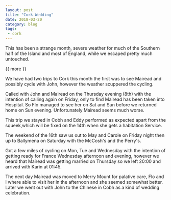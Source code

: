 ```yaml
---
layout: post
title: "Cork Wedding"
date: 2018-03-20
category: blog
tags:
 - cork
---
```


<!--start excerpt-->
This has been a strange month, severe weather for much of the Southern half of the Island and most of England, while we escaped pretty much untouched.

{{ more }}

We have had two trips to Cork this month the first was to see Mairead and possibly cycle with John, however the weather scuppered the cycling. 

Called with John and Mairead on the Thursday evening (8th) with the intention of calling again on Friday, only to find Mairead  has been taken into Hospital. So Flo managed to see her on Sat and Sun before we returned home on Sun evening. Unfortunately Mairead seems much worse. 

This trip we stayed in Cobh and Eddy performed as expected apart from the squeek,which will be fixed on the 14th when she gets a habitation Service. 

The weekend of the 16th saw us out to May and Carole on Friday night then up to Ballymena on Saturday with the McCosh's and the Perry's. 

Got a few miles of cycling on Mon, Tue and Wednesday with the intention of getting ready for France Wednesday afternoon and evening, however we heard that Mairead was getting married on Thursday so we left 20:00 and arrived with Karin at 01:45.

The next day Mairead was moved to Merry Mount for palative care, Flo and I where able to visit her in the afternoon and she seemed somewhat better. Later we went out with John to the Chinese in Cobh as a kind of wedding celebration.